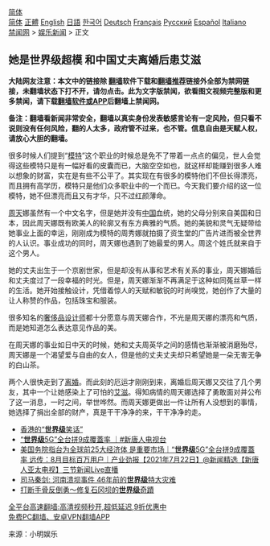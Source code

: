 <!-- 面包屑导航 --> <div class="breadcrumb"><!-- GTranslate: https://gtranslate.io/ -->  <div class="switcher notranslate">  <div class="selected">  <a href="#" onclick="return false;"> 简体</a>  </div>  <div class="option">  <a href="https://www.bannedbook.org" onclick="doGTranslate('zh-CN|zh-CN');jQuery('div.switcher div.selected a').html(jQuery(this).html());return false;" title="简体中文" class="nturl selected"> 简体</a>  <a href="https://www.bannedbook.org/zh-tw/" onclick="doGTranslate('zh-CN|zh-TW');jQuery('div.switcher div.selected a').html(jQuery(this).html());return false;" title="繁體中文" class="nturl"> 正體</a>  <a href="https://www.bannedbook.org/en/" onclick="doGTranslate('zh-CN|en');jQuery('div.switcher div.selected a').html(jQuery(this).html());return false;" title="English" class="nturl"> English</a>  <a href="https://www.bannedbook.org/ja/" onclick="doGTranslate('zh-CN|ja');jQuery('div.switcher div.selected a').html(jQuery(this).html());return false;" title="日本語" class="nturl"> 日語</a>  <a href="https://www.bannedbook.org/ko/" onclick="doGTranslate('zh-CN|ko');jQuery('div.switcher div.selected a').html(jQuery(this).html());return false;" title="한국어" class="nturl"> 한국어</a>  <a href="https://www.bannedbook.org/de/" onclick="doGTranslate('zh-CN|de');jQuery('div.switcher div.selected a').html(jQuery(this).html());return false;" title="Deutsch" class="nturl"> Deutsch</a>  <a href="https://www.bannedbook.org/fr/" onclick="doGTranslate('zh-CN|fr');jQuery('div.switcher div.selected a').html(jQuery(this).html());return false;" title="Français" class="nturl"> Français</a>  <a href="https://www.bannedbook.org/ru/" onclick="doGTranslate('zh-CN|ru');jQuery('div.switcher div.selected a').html(jQuery(this).html());return false;" title="Русский" class="nturl"> Русский</a>  <a href="https://www.bannedbook.org/es/" onclick="doGTranslate('zh-CN|es');jQuery('div.switcher div.selected a').html(jQuery(this).html());return false;" title="Español" class="nturl"> Español</a>  <a href="https://www.bannedbook.org/it/" onclick="doGTranslate('zh-CN|it');jQuery('div.switcher div.selected a').html(jQuery(this).html());return false;" title="Italiano" class="nturl"> Italiano</a>  </div>  </div>      <div class='breadcrumb-sub'><!-- Breadcrumb NavXT 6.3.0 --> <a href="https://www.bannedbook.org/" class="home">禁闻网</a> &gt; <a href="https://www.bannedbook.org/bnews/yule/" class="category">娱乐新闻</a> &gt; 正文</div></div><h2>她是世界级超模 和中国丈夫离婚后患艾滋</h2> <p class="notice"><b>大陆网友注意：本文中的链接除 <a href="https://github.com/bannedbook/fanqiang" >翻墙</a>软件下载和<a href="https://github.com/killgcd/justmysocks/blob/master/README.md">翻墙推荐</a>链接外全部为禁网链接，未翻墙状态下打不开，请勿点击。此为文字版禁闻，欲看图文视频完整版和更多禁闻，请下载<a href="https://github.com/bannedbook/fanqiang">翻墙软件或APP</a>后翻墙上禁闻网。</p><p>备注：翻墙看新闻非常安全，翻墙以真实身份发表敏感言论有一定风险，但只看不说则没有任何风险，翻的人太多，政府管不过来，也不管。信息自由是天赋人权，请放心大胆的翻墙。</b></p>  <div class="entry"> <p id="conimg">很多时候人们提到“<a href="https://www.bannedbook.org/bnews/tag/%e6%a8%a1%e7%89%b9/" class="st_tag internal_tag" rel="tag" title="标签 模特 下的日志">模特</a>”这个职业的时候总是免不了带着一点点的偏见，世人会觉得这些模特只是有一幅好看的皮囊而已，大脑空空如也，就这样却能赚到很多人难以想象的财富，实在是有些不公平了。其实现在有很多的模特他们不但长得漂亮，而且拥有高学历，模特只是他们众多职业中的一个而已。今天我们要介绍的这一位模特，她不但漂亮而且又有才华，只不过红颜薄命。</p> <p><a href="https://www.bannedbook.org/bnews/tag/%e5%91%a8%e5%a4%a9/" class="st_tag internal_tag" rel="tag" title="标签 周天 下的日志">周天</a>娜虽然有一个中文名字，但是她并没有<a href="https://www.bannedbook.org/bnews/tag/%E4%B8%AD%E5%9B%BD/" class="st_tag internal_tag" rel="tag" title="标签 中国 下的日志">中国</a>血统，她的父母分别来自美国和日本，因此周天娜既有欧美人的轮廓又有东方典雅的气质。她的美貌和灵气无疑带给她事业上面的幸运，刚刚成为模特的周秀娜就拍摄了资生堂的广告片进而被全世界的人认识。事业成功的同时，周天娜也遇到了她最爱的男人。周这个姓氏就来自于这个男人。</p>  <p>她的丈夫出生于一个京剧世家，但是却没有从事和艺术有关系的事业，周天娜婚后和丈夫度过了一段幸福的时光。但是，周天娜渐渐不再满足于这种如同菟丝草一样的生活。她开始接触设计，凭借着惊人的天赋和敏锐的时尚嗅觉，她创作了大量的让人称赞的作品，包括珠宝和服装。</p> <p>很多知名的<a href="https://www.bannedbook.org/bnews/tag/%e5%a5%a2%e4%be%88%e5%93%81/" class="st_tag internal_tag" rel="tag" title="标签 奢侈品 下的日志">奢侈品</a><a href="https://www.bannedbook.org/bnews/tag/%e8%ae%be%e8%ae%a1%e5%b8%88/" class="st_tag internal_tag" rel="tag" title="标签 设计师 下的日志">设计师</a>都十分愿意与周天娜合作，不光是周天娜的漂亮和气质，而是她知道怎么表达意见作品的美。</p>  <p>在周天娜的事业如日中天的时候，她和丈夫周英华之间的感情也渐渐被消磨殆尽，周天娜是一个渴望爱与自由的女人，但是他的丈夫丈夫却只希望她是一朵无害无争的白山茶。</p> <p>两个人很快走到了<a href="https://www.bannedbook.org/bnews/tag/%e7%a6%bb%e5%a9%9a/" class="st_tag internal_tag" rel="tag" title="标签 离婚 下的日志">离婚</a>。而此刻的厄运才刚刚到来，离婚后周天娜又交往了几个男友，其中一个让她感染上了可怕的<a href="https://www.bannedbook.org/bnews/tag/%e8%89%be%e6%bb%8b/" class="st_tag internal_tag" rel="tag" title="标签 艾滋 下的日志">艾滋</a>。得知病情的周天娜选择了勇敢面对并公布了这一消息，一时之间，举世哗然。而周天娜更做出一件让所有人没想到的事情，她选择了捐出全部的财产，真是干干净净的来，干干净净的走。</p>  <ul class='op-related-articles' title='相关阅读'> <li><a href='https://www.bannedbook.org/bnews/ssgc/20210804/1600212.html' target='_blank'>香港的“<b>世界级</b>笑话”</a></li> <li><a href='https://www.bannedbook.org/bnews/bannedvideo/20210722/1592168.html' target='_blank'>“<b>世界级</b>5G”全台拼9成覆蓋率 ｜#新唐人电视台</a></li> <li><a href='https://www.bannedbook.org/bnews/bannedvideo/20210722/1592025.html' target='_blank'>美国务院指台为全球前25大经济体 是重要市场｜“<b>世界级</b>5G”全台拼9成覆蓋率 远传：8月目标百万用户｜产业劲报【2021年7月22日】@新闻精选【新唐人亚太电视】三节新闻Live直播</a></li> <li><a href='https://www.bannedbook.org/bnews/comments/20210722/1591823.html' target='_blank'>司马秦剑: 河南溃坝事件 46年前的<b>世界级</b>特大灾难</a></li> <li><a href='https://www.bannedbook.org/bnews/taiwannews/20210617/1568549.html' target='_blank'>打断手骨反倒勇～修复石冈坝的<b>世界级</b>奇蹟</a></li> </ul> <p class="texttj"> <a href="https://github.com/bannedbook/fanqiang/wiki/V2ray%E6%9C%BA%E5%9C%BA" target="_blank">全平台高速翻墙:高清视频秒开,超低延迟,9折优惠中</a><br/> <a href="https://github.com/bannedbook/fanqiang/wiki/%E7%A6%81%E9%97%BB%E7%BD%91%E5%AE%89%E5%8D%93%E7%BF%BB%E5%A2%99%E6%96%B0%E9%97%BBAPP" target="_blank">免费PC翻墙、安卓VPN翻墙APP</a></p><p> 来源：小明娱乐 </p> <a name='sharetosocial'></a>  <div style="margin-bottom:5px;padding-bottom:5px;clear:both"> <div id="archive-pix-1" class="banner-ads"> <!-- AuctionX Display platform tag START --> <div id="26318x728x90x621x_ADSLOT2" clicktrack="%%CLICK_URL_ESC%%"></div> <!-- AuctionX Display platform tag END --> </div> <div id="archive-pix-2" class="banner-ads"> <!-- AuctionX Display platform tag START --> <div id="26315x300x250x621x_ADSLOT2" clicktrack="%%CLICK_URL_ESC%%"></div> <!-- AuctionX Display platform tag END --> </div> </div>  <div id="archive-pix-1" class="banner-ads"> <!-- AuctionX Display platform tag START --> <div id="26318x728x90x621x_ADSLOT3" clicktrack="%%CLICK_URL_ESC%%"></div> <!-- AuctionX Display platform tag END --> </div> </div><!--END ENTRY--> 